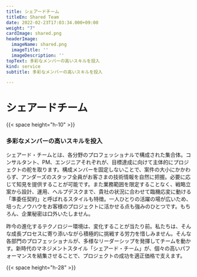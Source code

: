 ```yaml
---
title: シェアードチーム
titleEn: Shared Team
date: 2022-02-23T17:03:34.000+09:00
weight: "7"
cardImage: shared.png
headerImage:
  imageName: shared.png
  imageTitle: ''
  imageDescription: ''
topText: 多彩なメンバーの高いスキルを投入
kind: service
subtitle: 多彩なメンバーの高いスキルを投入

---
```

# シェアードチーム

{{< space height="h-10" >}}

### 多彩なメンバーの高いスキルを投入

シェアード・チームとは、各分野のプロフェッショナルで構成された集合体。コンサルタント、PM、エンジニアそれぞれが、目標達成に向けて主体的にプロジェクトの舵を取ります。構成メンバーを固定しないことで、案件の大小にかかわらず、アンダーズのスタッフ全員がお客さまの技術情報を自然に把握。必要に応じて知見を提供することが可能です。また業務範囲を限定することなく、戦略立案から設計、運用、ヘルプデスクまで、貴社の状況に合わせて臨機応変に動ける「準委任契約」と呼ばれるスタイルも特徴。一人ひとりの活躍の場が広いため、培ったノウハウをお客様のプロジェクトに活かせる点も強みのひとつです。もちろん、企業秘密は口外いたしません。

昨今の進化するテクノロジー環境は、変化することが当たり前。私たちは、そんな成長プロセスに寄り添いながら積極的に挑戦する労力を惜しみません。そんな各部門のプロフェッショナルが、多様なリーダーシップを発揮してチームを動かす。新時代のマネジメントスタイル「シェアード・チーム」が、個々の高いパフォーマンスを結集させることで、プロジェクトの成功を適正価格で支えます。

{{< space height="h-28" >}}